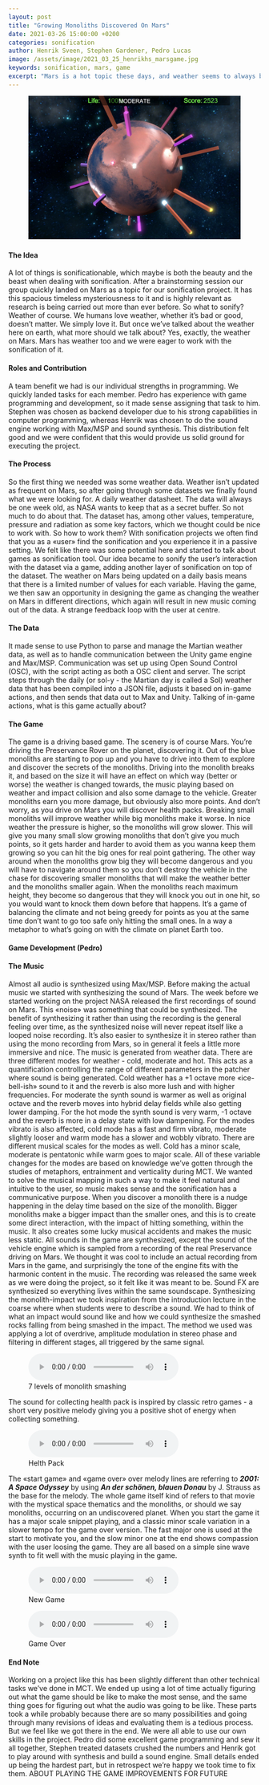 ```yaml
---
layout: post
title: "Growing Monoliths Discovered On Mars"
date: 2021-03-26 15:00:00 +0200
categories: sonification
author: Henrik Sveen, Stephen Gardener, Pedro Lucas
image: /assets/image/2021_03_25_henrikhs_marsgame.jpg
keywords: sonification, mars, game
excerpt: "Mars is a hot topic these days, and weather seems to always be a hot topic too. So how about making a project with both? We ended up gamifying the weather on Mars by discovirng the musical potential it may have."
---
```

<figure style="float: auto">
   <img src="/assets/image/2021_03_25_henrikhs_marsgame.jpg" alt="" title="he really knows how to work that axe" width="auto"/> <figcaption></figcaption>
</figure>

#### The Idea
A lot of things is sonificationable, which maybe is both the beauty and the beast when dealing with sonification. After a brainstorming session our group quickly landed on Mars as a topic for our sonification project. It has this spacious timeless mysteriousness to it and is highly relevant as research is being carried out more than ever before. So what to sonify? Weather of course. We humans love weather, whether it’s bad or good, doesn’t matter. We simply love it. But once we’ve talked about the weather here on earth, what more should we talk about? Yes, exactly, the weather on Mars. Mars has weather too and we were eager to work with the sonification of it.

#### Roles and Contribution
A team benefit we had is our individual strengths in programming. We quickly landed tasks for each member. Pedro has experience with game programming and development, so it made sense assigning that task to him. Stephen was chosen as backend developer due to his strong capabilities in computer programming, whereas Henrik was chosen to do the sound engine working with Max/MSP and sound synthesis. This distribution felt good and we were confident that this would provide us solid ground for executing the project.

#### The Process
So the first thing we needed was some weather data. Weather isn’t updated as frequent on Mars, so after going through some datasets we finally found what we were looking for. A daily weather datasheet. The data will always be one week old, as NASA wants to keep that as a secret buffer. So not much to do about that. The dataset has, among other values, temperature, pressure and radiation as some key factors, which we thought could be nice to work with.
So how to work them? With sonification projects we often find that you as a «user» find the sonification and you experience it in a passive setting. We felt like there was some potential here and started to talk about games as sonification tool. Our idea became to sonify the user’s interaction with the dataset via a game, adding another layer of sonification on top of the dataset. The weather on Mars being updated on a daily basis means that there is a limited number of values for each variable. Having the game, we then saw an opportunity in designing the game as changing the weather on Mars in different directions, which again will result in new music coming out of the data. A strange feedback loop with the user at centre.

#### The Data
It made sense to use Python to parse and manage the Martian weather data, as well as to handle communication between the Unity game engine and Max/MSP.
Communication was set up using Open Sound Control (OSC), with the script acting as both a OSC client and server. The script steps through the daily (or sol-y - the Martian day is called a Sol) weather data that has been compiled into a JSON file, adjusts it based on in-game actions, and then sends that data out to Max and Unity. Talking of in-game actions, what is this game actually about?

#### The Game
The game is a driving based game. The scenery is of course Mars. You’re driving the Preservance Rover on the planet, discovering it. Out of the blue monoliths are starting to pop up and you have to drive into them to explore and discover the secrets of the monoliths. Driving into the monolith breaks it, and based on the size it will have an effect on which way (better or worse) the weather is changed towards, the music playing based on weather and impact collision and also some damage to the vehicle. Greater monoliths earn you more damage, but obviously also more points. And don’t worry, as you drive on Mars you will discover health packs. Breaking small monoliths will improve weather while big monoliths make it worse. In nice weather the pressure is higher, so the monoliths will grow slower. This will give you many small slow growing monoliths that don’t give you much points, so it gets harder and harder to avoid them as you wanna keep them growing so you can hit the big ones for real point gathering. The other way around when the monoliths grow big they will become dangerous and you will have to navigate around them so you don’t destroy the vehicle in the chase for discovering smaller monoliths that will make the weather better and the monoliths smaller again. When the monoliths reach maximum height, they become so dangerous that they will knock you out in one hit, so you would want to knock them down before that happens. It’s a game of balancing the climate and not being greedy for points as you at the same time don’t want to go too safe only hitting the small ones. In a way a metaphor to what’s going on with the climate on planet Earth too.

#### Game Development (Pedro)


#### The Music
Almost all audio is synthesized using Max/MSP. Before making the actual music we started with synthesizing the sound of Mars. The week before we started working on the project NASA released the first recordings of sound on Mars. This «noise» was something that could be synthesized. The benefit of synthesizing it rather than using the recording is the general feeling over time, as the synthesized noise will never repeat itself like a looped noise recording. It’s also easier to synthesize it in stereo rather than using the mono recording from Mars, so in general it feels a little more immersive and nice.
The music is generated from weather data. There are three different modes for weather - cold, moderate and hot. This acts as a quantification controlling the range of different parameters in the patcher where sound is being generated. Cold weather has a +1 octave more «ice-bell-ish» sound to it and the reverb is also more lush and with higher frequencies. For moderate the synth sound is warmer as well as original octave and the reverb moves into hybrid delay fields while also getting lower damping. For the hot mode the synth sound is very warm, -1 octave and the reverb is more in a delay state with low dampening. For the modes vibrato is also affected, cold mode has a fast and firm vibrato, moderate slightly looser and warm mode has a slower and wobbly vibrato. There are different musical scales for the modes as well. Cold has a minor scale, moderate is pentatonic while warm goes to major scale. All of these variable changes for the modes are based on knowledge we’ve gotten through the studies of metaphors, entrainment and verticality during MCT. We wanted to solve the musical mapping in such a way to make it feel natural and intuitive to the user, so music makes sense and the sonification has a communicative purpose.
When you discover a monolith there is a nudge happening in the delay time based on the size of the monolith. Bigger monoliths make a bigger impact than the smaller ones, and this is to create some direct interaction, with the impact of hitting something, within the music. It also creates some lucky musical accidents and makes the music less static.
All sounds in the game are synthesized, except the sound of the vehicle engine which is sampled from a recording of the real Preservance driving on Mars. We thought it was cool to include an actual recording from Mars in the game, and surprisingly the tone of the engine fits with the harmonic content in the music. The recording was released the same week as we were doing the project, so it felt like it was meant to be. Sound FX are synthesized so everything lives within the same soundscape. Synthesizing the monolith-impact we took inspiration from the introduction lecture in the coarse where when students were to describe a sound. We had to think of what an impact would sound like and how we could synthesize the smashed rocks falling from being smashed in the impact. The method we used was applying a lot of overdrive, amplitude modulation in stereo phase and filtering in different stages, all triggered by the same signal.

<figure style="float: none">
  <audio controls>
    <source src="https://drive.google.com/uc?&id=1vmyyG7EgzgDUkez065bWCvcGMj31gBsU" type="audio/mpeg">
    Should show a media player
  </audio>
  <figcaption>7 levels of monolith smashing</figcaption>
</figure>

The sound for collecting health pack is inspired by classic retro games - a short very positive melody giving you a positive shot of energy when collecting something.

<figure style="float: none">
  <audio controls>
    <source src="https://drive.google.com/uc?&id=1V9rWKE8IChIymt7WN5kOTB0gFHAW-x9c" type="audio/mpeg">
    Should show a media player
  </audio>
  <figcaption>Helth Pack</figcaption>
</figure>

The «start game» and «game over» over melody lines are referring to ***2001: A Space Odyssey*** by using ***An der schönen, blauen Donau*** by J. Strauss as the base for the melody. The whole game itself kind of refers to that movie with the mystical space thematics and the monoliths, or should we say monoliths, occurring on an undiscovered planet. When you start the game it has a major scale snippet playing, and a classic minor scale variation in a slower tempo for the game over version. The fast major one is used at the start to motivate you, and the slow minor one at the end shows compassion with the user loosing the game. They are all based on a simple sine wave synth to fit well with the music playing in the game.

<figure style="float: none">
  <audio controls>
    <source src="https://drive.google.com/uc?&id=1NvAdejyepvAuEp6Dm5z77RyBiQrBYjtj" type="audio/mpeg">
    Should show a media player
  </audio>
  <figcaption>New Game</figcaption>
</figure>

<figure style="float: none">
  <audio controls>
    <source src="https://drive.google.com/uc?&id=1K_-pLMFmKWmj1LLBzcxa2Fwz28pCmrBr" type="audio/mpeg">
    Should show a media player
  </audio>
  <figcaption>Game Over</figcaption>
</figure>


#### End Note
Working on a project like this has been slightly different than other technical tasks we’ve done in MCT. We ended up using a lot of time actually figuring out what the game should be like to make the most sense, and the same thing goes for figuring out what the audio was going to be like. These parts took a while probably because there are so many possibilities and going through many revisions of ideas and evaluating them is a tedious process. But we feel like we got there in the end. We were all able to use our own skills in the project. Pedro did some excellent game programming and sew it all together, Stephen treated datasets crushed the numbers and Henrik got to play around with synthesis and build a sound engine. Small details ended up being the hardest part, but in retrospect we’re happy we took time to fix them.
ABOUT PLAYING THE GAME
IMPROVEMENTS FOR FUTURE
